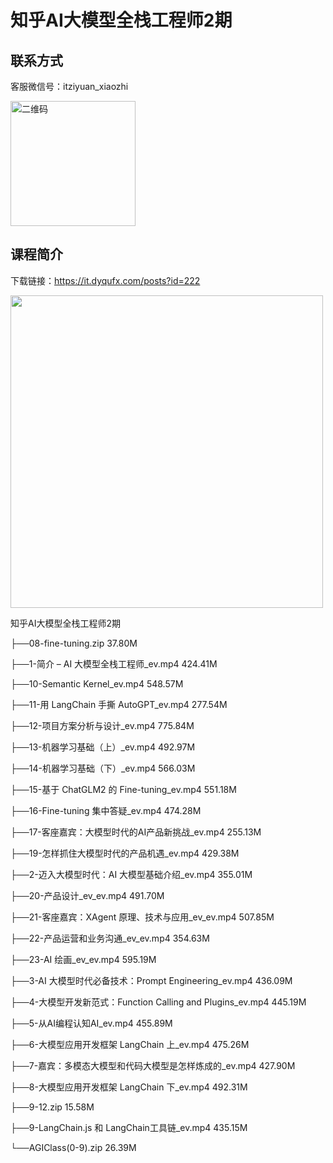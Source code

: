 # 知乎AI大模型全栈工程师2期

## 联系方式

客服微信号：itziyuan_xiaozhi

<img src="https://ziyuanyun.oss-cn-guangzhou.aliyuncs.com/common/20240614073449/666b82192834a.jpg" width="200" height="200" alt="二维码">

## 课程简介

下载链接：https://it.dyqufx.com/posts?id=222

<img src="https://ziyuanyun.oss-cn-guangzhou.aliyuncs.com/yun/20240515151709/66446175d30ff.jpg" width="500" alt="">

  知乎AI大模型全栈工程师2期



 ├──08-fine-tuning.zip 37.80M

 ├──1-简介 &#8211; AI 大模型全栈工程师_ev.mp4 424.41M

 ├──10-Semantic Kernel_ev.mp4 548.57M

 ├──11-用 LangChain 手撕 AutoGPT_ev.mp4 277.54M

 ├──12-项目方案分析与设计_ev.mp4 775.84M

 ├──13-机器学习基础（上）_ev.mp4 492.97M

 ├──14-机器学习基础（下）_ev.mp4 566.03M

 ├──15-基于 ChatGLM2 的 Fine-tuning_ev.mp4 551.18M

 ├──16-Fine-tuning 集中答疑_ev.mp4 474.28M

 ├──17-客座嘉宾：大模型时代的AI产品新挑战_ev.mp4 255.13M

 ├──19-怎样抓住大模型时代的产品机遇_ev.mp4 429.38M

 ├──2-迈入大模型时代：AI 大模型基础介绍_ev.mp4 355.01M

 ├──20-产品设计_ev_ev.mp4 491.70M

 ├──21-客座嘉宾：XAgent 原理、技术与应用_ev_ev.mp4 507.85M

 ├──22-产品运营和业务沟通_ev_ev.mp4 354.63M

 ├──23-AI 绘画_ev_ev.mp4 595.19M

 ├──3-AI 大模型时代必备技术：Prompt Engineering_ev.mp4 436.09M

 ├──4-大模型开发新范式：Function Calling and Plugins_ev.mp4 445.19M

 ├──5-从AI编程认知AI_ev.mp4 455.89M

 ├──6-大模型应用开发框架 LangChain 上_ev.mp4 475.26M

 ├──7-嘉宾：多模态大模型和代码大模型是怎样炼成的_ev.mp4 427.90M

 ├──8-大模型应用开发框架 LangChain 下_ev.mp4 492.31M

 ├──9-12.zip 15.58M

 ├──9-LangChain.js 和 LangChain工具链_ev.mp4 435.15M

 └──AGIClass(0-9).zip 26.39M

  